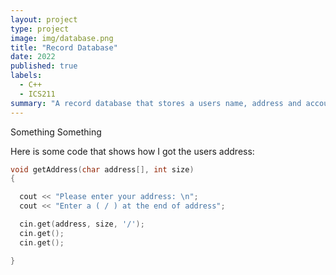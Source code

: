 ```yaml
---
layout: project
type: project
image: img/database.png
title: "Record Database"
date: 2022
published: true
labels:
  - C++
  - ICS211
summary: "A record database that stores a users name, address and account number."
---
```


Something Something

Here is some code that shows how I got the users address:

```cpp
void getAddress(char address[], int size)
{

  cout << "Please enter your address: \n";
  cout << "Enter a ( / ) at the end of address";

  cin.get(address, size, '/');
  cin.get();
  cin.get();

}
```
